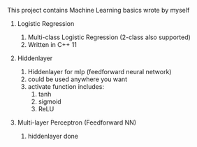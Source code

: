 This project contains Machine Learning basics wrote by myself

1. Logistic Regression
    1. Multi-class Logistic Regression (2-class also supported)
    2. Written in C++ 11

2. Hiddenlayer
    1. Hiddenlayer for mlp (feedforward neural network)
    2. could be used anywhere you want
    3. activate function includes:
        1. tanh
        2. sigmoid
        3. ReLU

2. Multi-layer Perceptron (Feedforward NN)
    1. hiddenlayer done
